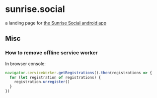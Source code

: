 # sunrise.social

a landing page for [the Sunrise Social android app](https://github.com/sunrise-choir/sunrise-social-android-app)

## Misc

### How to remove offline service worker

In browser console:

```js
navigator.serviceWorker.getRegistrations().then(registrations => {
  for (let registration of registrations) {
    registration.unregister()
  }
})
```
